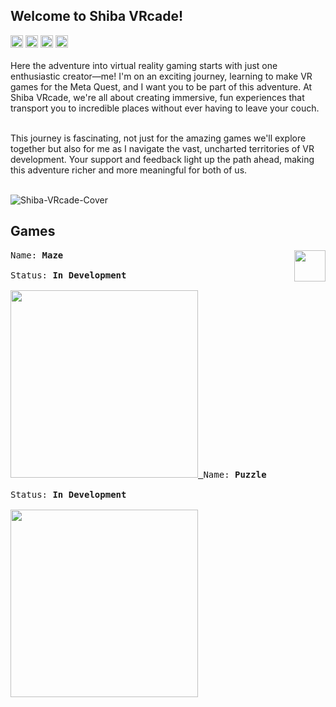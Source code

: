 

<h2>Welcome to Shiba VRcade!</h2> 
<kbd><a href="https://www.linkedin.com/company/shiba-vrcade"><img src="https://github.com/Shiba-VRcade/.github/assets/95538451/319099c5-ca26-4bfd-a960-500b7ef4936a" height="20"/></a></kbd>        <kbd>
  <a href="https://www.youtube.com/@ShibaVRcade"><img src="https://github.com/Shiba-VRcade/.github/assets/95538451/82bdbb8c-f7b7-452e-9ae5-3bf003668f0a" height="20"/></a></kbd>        <kbd>
  <a href="https://t.me/Shiba_VRcade"><img src="https://github.com/Shiba-VRcade/.github/assets/95538451/9d744b3c-9d96-4760-afb9-70b7bba1d361" height="20"/></a></kbd>        <kbd>
  <a href="https://sidequestvr.com/user/3544375"><img src="https://github.com/Shiba-VRcade/.github/assets/95538451/cc8c14bc-bca7-4bbc-bb62-3d68c1cfd11b" height="20"/></a></kbd><br><br>
Here the adventure into virtual reality gaming starts with just one enthusiastic creator—me! I'm on an exciting journey, learning to make VR games for the Meta Quest, and I want you to be part of this adventure. At Shiba VRcade, we're all about creating immersive, fun experiences that transport you to incredible places without ever having to leave your couch.<br><br>

This journey is fascinating, not just for the amazing games we'll explore together but also for me as I navigate the vast, uncharted territories of VR development. Your support and feedback light up the path ahead, making this adventure richer and more meaningful for both of us.<br><br>


![Shiba-VRcade-Cover](https://github.com/Shiba-VRcade/.github/assets/95538451/467b2be1-4ef6-4864-afc8-5f63bc6f461f)

<h2>Games</h2>
<img src="https://github.com/Shiba-VRcade/.github/assets/95538451/36edba75-e7ff-494f-8b1e-de0997fcf425" height="50" align="right"/>
<p>
  <kbd>
  Name: <b>Maze</b><br><br>
  Status: <b>In Development</b><br><br>
    <a href="https://github.com/Shiba-VRcade">
      <img src="https://github.com/Shiba-VRcade/.github/assets/95538451/5711ccdb-e783-4cb5-991e-07efe75ba02b" height="300"/>
    </a>
  </kbd>
   <kbd>
  Name: <b>Puzzle</b><br><br>
  Status: <b>In Development</b><br><br>
    <a href="https://github.com/Shiba-VRcade">
      <img src="https://github.com/Shiba-VRcade/.github/assets/95538451/082e9c2a-9b64-4038-94a5-b87b1863a5f8" height="300"/>
    </a>
  </kbd>
</p>
